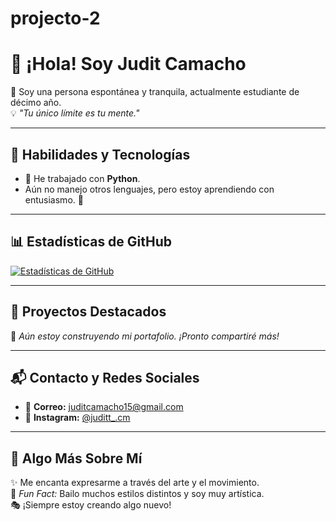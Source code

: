 # projecto-2

# 👋 ¡Hola! Soy Judit Camacho

🌟 Soy una persona espontánea y tranquila, actualmente estudiante de décimo año.  
💡 *"Tu único límite es tu mente."*

---

## 🎯 Habilidades y Tecnologías

- 🐍 He trabajado con **Python**.
- Aún no manejo otros lenguajes, pero estoy aprendiendo con entusiasmo. 🚀

---

## 📊 Estadísticas de GitHub

[![Estadísticas de GitHub](https://github-readme-stats.vercel.app/api?username=juditcamacho0&show_icons=true&theme=radical)](https://github.com/juditcamacho0)

---

## 🌟 Proyectos Destacados

🔧 *Aún estoy construyendo mi portafolio. ¡Pronto compartiré más!*

---

## 📬 Contacto y Redes Sociales

- 📧 **Correo:** [juditcamacho15@gmail.com](mailto:juditcamacho15@gmail.com)  
- 📸 **Instagram:** [@juditt_.cm](https://instagram.com/juditt_.cm)

---

## 🎨 Algo Más Sobre Mí

✨ Me encanta expresarme a través del arte y el movimiento.  
💃 *Fun Fact:* Bailo muchos estilos distintos y soy muy artística.  
🎭 ¡Siempre estoy creando algo nuevo!
